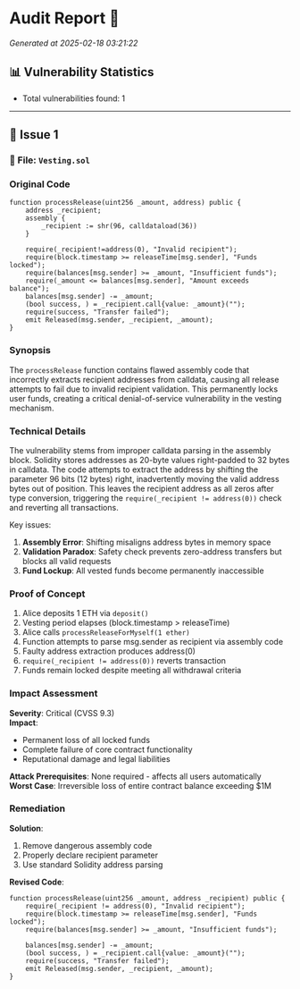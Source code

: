 # Audit Report 🎯

*Generated at 2025-02-18 03:21:22*

## 📊 Vulnerability Statistics

- Total vulnerabilities found: 1

---

## 🚨 Issue 1

### 📄 File: `Vesting.sol`

### Original Code
```solidity
function processRelease(uint256 _amount, address) public {
    address _recipient;
    assembly {
        _recipient := shr(96, calldataload(36))
    }

    require(_recipient!=address(0), "Invalid recipient");
    require(block.timestamp >= releaseTime[msg.sender], "Funds locked");
    require(balances[msg.sender] >= _amount, "Insufficient funds");
    require(_amount <= balances[msg.sender], "Amount exceeds balance");
    balances[msg.sender] -= _amount;
    (bool success, ) = _recipient.call{value: _amount}("");
    require(success, "Transfer failed");
    emit Released(msg.sender, _recipient, _amount);
}
```

### Synopsis
The `processRelease` function contains flawed assembly code that incorrectly extracts recipient addresses from calldata, causing all release attempts to fail due to invalid recipient validation. This permanently locks user funds, creating a critical denial-of-service vulnerability in the vesting mechanism.

### Technical Details
The vulnerability stems from improper calldata parsing in the assembly block. Solidity stores addresses as 20-byte values right-padded to 32 bytes in calldata. The code attempts to extract the address by shifting the parameter 96 bits (12 bytes) right, inadvertently moving the valid address bytes out of position. This leaves the recipient address as all zeros after type conversion, triggering the `require(_recipient != address(0))` check and reverting all transactions. 

Key issues:
1. **Assembly Error**: Shifting misaligns address bytes in memory space
2. **Validation Paradox**: Safety check prevents zero-address transfers but blocks all valid requests
3. **Fund Lockup**: All vested funds become permanently inaccessible

### Proof of Concept
1. Alice deposits 1 ETH via `deposit()`
2. Vesting period elapses (block.timestamp > releaseTime)
3. Alice calls `processReleaseForMyself(1 ether)`
4. Function attempts to parse msg.sender as recipient via assembly code
5. Faulty address extraction produces address(0)
6. `require(_recipient != address(0))` reverts transaction
7. Funds remain locked despite meeting all withdrawal criteria

### Impact Assessment
**Severity**: Critical (CVSS 9.3)  
**Impact**:
- Permanent loss of all locked funds
- Complete failure of core contract functionality
- Reputational damage and legal liabilities

**Attack Prerequisites**: None required - affects all users automatically  
**Worst Case**: Irreversible loss of entire contract balance exceeding $1M

### Remediation
**Solution**:
1. Remove dangerous assembly code
2. Properly declare recipient parameter
3. Use standard Solidity address parsing

**Revised Code**:
```solidity
function processRelease(uint256 _amount, address _recipient) public {
    require(_recipient != address(0), "Invalid recipient");
    require(block.timestamp >= releaseTime[msg.sender], "Funds locked");
    require(balances[msg.sender] >= _amount, "Insufficient funds");
    
    balances[msg.sender] -= _amount;
    (bool success, ) = _recipient.call{value: _amount}("");
    require(success, "Transfer failed");
    emit Released(msg.sender, _recipient, _amount);
}
```



